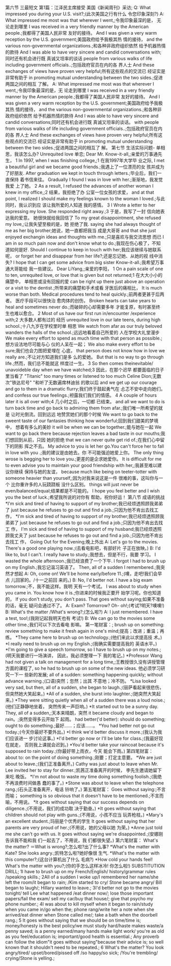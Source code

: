 第六节 三最短文 第1篇：江泽民主席接受 美国《新闻周刊》采访;
Q: What impressed you during your U.S. visit?;(此次美国之行有什么 令您印象深刻?)
A: What impressed me most was that wherever I went,;令我印象最深的是， 无论走到哪里
I was received in a very friendly manner by the American people.;我都得了美国人民非常 友好的接待。
And I was given a very warm reception by the U.S. government;美国政府给予我极其热 情的接待，
and the various non-governmental organizations.;和各种非政府组织依然 给予机器热情的款待
And I was able to have very sincere and candid conversations with;同时还有机会进行既 真诚又坦率的谈话
people from various walks of life including government officials..;包括政府官员在内的各 界人士
And these exchanges of views have proven very helpful;所有这些观点的交流已 经证实是非常有助于
in promoting mutual understanding between the two sides.;促进两国之间的相互 了解。
A: What impressed me most was that wherever I went,;令我印象最深的是，无 论走到哪里
I was received in a very friendly manner by the American people.;我都得了美国人民非常 友好的接待。
And I was given a very warm reception by the U.S. government;美国政府给予我极其热 情的接待，
and the various non-governmental organizations.;和各种非政府组织依然 给予机器热情的款待
And I was able to have very sincere and candid conversations;同时还有机会进行既 真诚又坦率的谈话。
with people from various walks of life including government officials..;包括政府官员在内的各 界人士
And these exchanges of views have proven very helpful;所有这些观点的交流已 经证实是非常有助于
in promoting mutual understanding between the two sides.;促进两国之间的相互了 解。
第七节 生活实际问题- 单相思，我该怎么办? Unrequited love 单恋;
Dear Mr. Know-it-all,;亲爱的万事通先生，
1 In 1997, when I was finishing college,;1 在我1997年大学毕 业之际,
I met a beautiful girl and we became good friends.;我遇上了一位漂亮的女 孩并成为了好朋友.
After graduation we kept in touch through letters.;毕业后，我们一直保持 着书信来往。
Gradually I found I was in love with her.;渐渐地，我发觉我爱 上了她。
2 As a result, I refused the advances of another woman I knew in my office,;2 结果，我拒绝了办 公室一位女孩的求爱，
and at that point, I realized I should make my feelings known to the woman I loved.;与此同时，我认识到应 该让我所爱的人知道 我的感情。
3 I Wrote a letter to her expressing my love. She responded right away.;3 于是，我写了一封 信向她表达我的爱意。 她很快就给我回信了
To my great disappointment, she refused my love,;让我失望至极的是，她 拒绝了我.
saying she had always thought of me as her big brother;她说，她一直都把我当 成是大哥哥
and that she just enjoyed exchangin ideas and thoughts with me.;只是喜欢与我交流思想 而已
I am in so much pain now and don't know what to do.;我现在伤心极了，不知 道如何是好.
Should I continue to keep in touch with her;我应该继续与她联系呢，
or forget her and disappear from her life?;还是忘记她、从她的视 线中消失?
I hope that I can get some advice from big sister Know-it-all.;我希望万事通大哥能给 我一些建议。
Dear LiYang,;亲爱的李阳，
1 On a pain scale of one to ten, unrequited love, or love that is given but not returned;1 在大大小小的痛楚中， 单相思或没有回报的爱
can be right up there just above an operation or a visit to the dentist.;所带来的痛楚和手术或看 牙医后的痛相比，
It is much worse than both. Medical procedures tend to heal quickly.;前两者更甚于后两者。 医疗手段可以很快治 愈肉体的创伤，
Broken hearts can take years to heal and sometimes never do.;而破碎的心却需要多年 才能复原，有时甚至终 生也难以愈合。
2 Most of us have our first run in/encounter /experience with;2 大多数人都有过的 经历
unrequited love in our late teens, during high school.;十八九岁在学校里时单 相思
We watch from afar as our truly beloved wanders the halls of the school.;远远地看着自己所爱的 人在学校大礼堂漫步
We make every effort to spend as much time with that person as possible.;想方设法地尽可能与心 仪的人呆在一起；
We also make every effort to be sure;我们也会力图把爱埋在 心底，
that person does not know how in love we really are.;不让对方知道我们是多 么的爱她。
But that is no way to go through life.;然而，我们总不能就这 样度过一生。
3 So then comes theinevitable/ unavoideble day when we have watched;3 因此，在那个迟早 都要面临的日子里当看了
"Titanic" too many times or listened to too much Celine Dion;无数次"铁达尼号" "和听了无数遍席林迪翁 的歌以后
and we get up our courage and go to them in a dramatic flurry;我们终于鼓起勇气在 忐忑不安中走向她们。
and confess our true feelings.;袒露我们我们的情感。
4 A couple of hours later it is all over with;4 几小时之后，一切都 已结束。
and all we want to do is turn back time and go back to admiring them from afar.;我们唯一所希望的就是 让时光倒流。回到远远 地赞赏她们的那个时候
We want to go back to the sweent taste of our fantasies thinking how wonderful;回到我们甜美的梦境中， 想着有多么的美妙
it will be when we can be together.;能与她在一起
We want to go back there because rejection leaves a bad taste in our mouths;我们想回到从前，只因 她的拒绝
that we can never quite get rid of.;在我们心中留下的阴影 挥之不去。
My advice to you is let her go.You can't force her to fall in love with you .;我的建议是由她去。你 不可能强迫她爱上你。
The only thing wrose is begging her to love you.;更差的是企求她爱你。
It is difficult for me to even advise you to maintain your good friendship with her,;我甚至难以建议你继续 保持与她的友谊，
because much like being on teeter-totter with someone heavier than yourself,;因为对我来说这是一件 很难的事，这叫你与一个 比你重许多的人玩跷跷板 没什么区别。
things will just never be even/balanced/equal;结果都是不可能的。
I hope you feel better and I wish you the best of luck.;希望我所说的对你有 帮助，祝你好运！
第八节 成语的挑战 *I'm sick and tired of having to support of my brother;我已经烦透照顾我弟弟了
just because he refuses to go out and find a job.;只因为他不肯出去找工 作，
*I'm sick and tired of having to support of my brother;我已经烦透照顾我弟弟了
just because he refuses to go out and find a job.;只因为他不肯出去找工 作，
I'm sick and tired of having to support of my husband;我已经烦透照顾我丈夫了
just because he refuses to go out and find a job.;只因为他不肯出去找工 作，
Going Out for the Evening;晚上外出
A: Let's go to the movies. There's a good one playing now.;(去看电影吧，有部好片 子正在放映。)
B: I'd like to, but I can't. I really have to study.;我想去，但是不行，我要 学习。
I wasted the whole afternoon.;我已经浪费了一个下午.
I forgot I had to brush up on my English.;我忘记温习英语了。
Then, all of a sudden I remembered.;我突然才想起
A: Oh, come on! We'll be home early/before 11.;(噢，走吧!我们会早点 儿回家的。/十一之前回 来的。)
B: No, I'd better not. I have a big exam tomorrow.;不，我不能这样。我明 天有一个考试。
I was about to study when you came in. You know how it is.;你进来的时候我正要开 始学习呢。你也知道的，
If you don't study, you don't pass. That goes without saying;如果不准备的话，毫无 疑问会通过不了。
A: Exam? Tomorrow? Oh- oh!;(考试?明天?噢噢!)
B: What's the matter /What's wrong?;(怎么啦?)
A: I just remembered. I have a test, too!;(我刚记起我明天也有 考试!)
B: We can go to the movies some other time.;我们可以下次去看电 影嘛。
第一笔财富：;
brush up on something: review something to make it fresh again in one's mind;提高；改进；重温；再 练。
*They came here to brush up on technology.;(他们来此以求提高技 术。)
*I really need to brush up on my English.;(我确实需要提高我的 英语水平。)
*I'm going to give a speech tomorrow, so I have to brush up on my notes.;(明天我要进行一场演讲， 因此，我必须整理一下 我的笔记。)
*Professor Wang had not given a talk on management for a long time,;王教授很久没有讲授管理 方面的课程了,
so he had to brush up on some of the new ideas. 他必须学习研究一下一 些新的发展;
all of a sudden: something happening quickly; without advance warning.;(口语)突然；忽然；出其 不意地；冷不防。
*Lisa looked very sad, but then, all of a sudden, she began to laugh.;(丽萨看起来很悲伤， 但突然她大笑起来。)
*All of a sudden, she burst into laughter.;(她突然大笑起来。)
*They were sitting quietly when all of a sudden there was a loud noise.;(他们正静静地坐着， 突然传来一声巨响。)
*It started out to be a sunny day. They, all of a sudden,;天本来晴朗，突然
it became cloudy and began to rain。;突然变得多云开始下 起雨。
had better('d better): should do something; ought to do something.;最好……；应该……。
*You had better not go out today.;(今天你最好不要外出。)
*I think we'd better discuss it more.;(我认为我们应该进一 步讨论这事。)
*I'd better go now or I'll be late for class.;(我最好现在就走， 否则我上课就会迟到。)
*You'd better take your raincoat because it's supposed to rain today.;(你最好带上雨衣，今天 能会下雨。)
第四笔财富： about to: on the point of doing something.;刚要；打定主意要。
*We are just about to leave.;(我们正准备离开。)
Cathy was just about to leave when Mr. Lee invited her to stay for dinner.;凯茜正准备离开的时候， 李先生邀请她留下来吃 晚饭。
*I'm not about to waste my time doing something foolish.;(我绝不再浪费时间做愚 蠢的事了。)
*Stone was about to leave when the telephone rang.;(石头正准备离开，电话 铃响了。)
第五笔财富： Goes without saying:;不言而喻；
something is so obvious that it doesn't have to be mentioned.;不言而喻，不用说。
*It goes without saying that our success depends on diligence.;(不用说，我们的成功取 决于勤奋。)
*It goes without saying that children should not play with guns.;(不用说，小孩不应当 玩弄枪枝。)
*Mary's an excellent student.;玛丽是个优秀的学生
It goes without saying that her parents are very proud of her.;(不用说，她的父母以她 为荣。)
*Anne just told me she can't go with us. It goes without saying we're disappointed.;(安娜刚告诉我不能和我 们一起去了，不用说，我 们都很失望。)
第六笔财富： What's the matter? ＝What is wrong?;怎么啦?出了什么事?
*What's the matter with Kate? She looks angry.;凯特怎么啦?她好像很 生气.
*What's the matter with this computer?;(这台计算机出了什么 毛病?)
*How cold your hands feel! What's the matter with you?;(你的手怎么这样冰冷! 你怎么啦!)
SUBSTITUTION DRILL;
1I have to brush up on my French/English/ history/grammar rules /speaking skills.;
2All of a sudden I woke up/I remembered her name/she left the room/it began to rain;
/Kim started to cry/ Stone became angry/ Bill began to laugh/;
Hillary wanted to leave.;
3I'd better not go to the movies tonight/ tell Lee what happened /eat dinner now/;
lose those important papers/fail the exam/ sell my car/buy that house/;
give that psycho my phone number.;
4I was about to kill myself when it began to rain/study when you came in/go when the;
phone rang/write her a note when she arrived/eat dinner when Stone called me/;
take a bath when the doorbell rang.;
5 It goes without saying that we should be on time/time is;
money/honesty is the best policy/we must study hard/haste makes waste/a penny saved;
is a penny earned/many hands make light work/ you're as old as you feel/education is;
important/good health is essential.;
Any proverb can follow the idiom"it goes without saying"because their advice is;
so well known that it shouldn't need to be repeated.;
6 What's the matter? You look angry/tired/ upset/bored/pissed off /so happy/so sick;
/You're trembling/ crying/Stone is yelling.;
